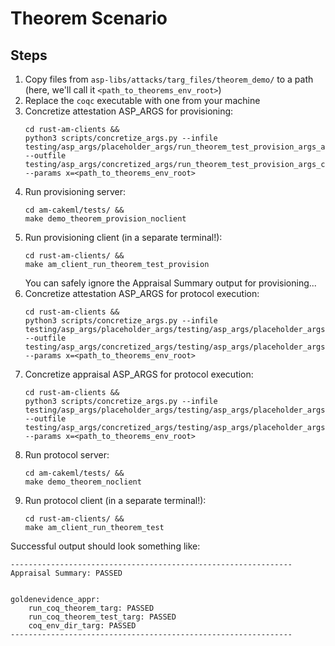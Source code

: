 # Theorem Scenario

## Steps

1) Copy files from `asp-libs/attacks/targ_files/theorem_demo/` to a path (here, we'll call it `<path_to_theorems_env_root>`)
1) Replace the `coqc` executable with one from your machine 
1) Concretize attestation ASP_ARGS for provisioning: 
    ```
    cd rust-am-clients &&
    python3 scripts/concretize_args.py --infile testing/asp_args/placeholder_args/run_theorem_test_provision_args_abstracted.json --outfile testing/asp_args/concretized_args/run_theorem_test_provision_args_concretized.json --params x=<path_to_theorems_env_root>
    ```
1) Run provisioning server:
    ```
    cd am-cakeml/tests/ &&
    make demo_theorem_provision_noclient
    ```
1) Run provisioning client (in a separate terminal!):
    ```
    cd rust-am-clients/ &&
    make am_client_run_theorem_test_provision
    ```
    You can safely ignore the Appraisal Summary output for provisioning...
1) Concretize attestation ASP_ARGS for protocol execution:
    ```
    cd rust-am-clients &&
    python3 scripts/concretize_args.py --infile testing/asp_args/placeholder_args/testing/asp_args/placeholder_args/run_theorem_test_args_abstracted.json --outfile testing/asp_args/concretized_args/testing/asp_args/placeholder_args/run_theorem_test_args_concretized.json --params x=<path_to_theorems_env_root>
    ```
1) Concretize appraisal ASP_ARGS for protocol execution:
    ```
    cd rust-am-clients &&
    python3 scripts/concretize_args.py --infile testing/asp_args/placeholder_args/testing/asp_args/placeholder_args/run_theorem_test_args_appr_abstracted.json --outfile testing/asp_args/concretized_args/testing/asp_args/placeholder_args/run_theorem_test_args_appr_concretized.json --params x=<path_to_theorems_env_root>
    ```
1) Run protocol server:
    ```
    cd am-cakeml/tests/ &&
    make demo_theorem_noclient
    ```
1) Run protocol client (in a separate terminal!):
    ```
    cd rust-am-clients/ &&
    make am_client_run_theorem_test
    ```

Successful output should look something like:

```
---------------------------------------------------------------
Appraisal Summary: PASSED


goldenevidence_appr:
	run_coq_theorem_targ: PASSED
	run_coq_theorem_test_targ: PASSED
	coq_env_dir_targ: PASSED
---------------------------------------------------------------
```

